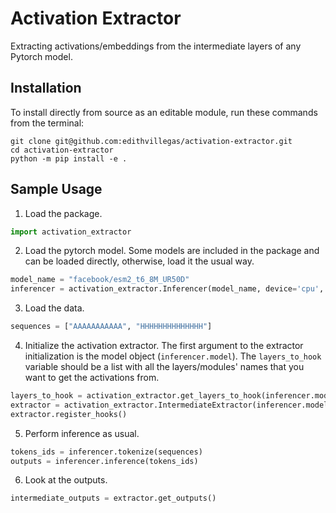 # Activation Extractor
Extracting activations/embeddings from the intermediate layers of any Pytorch model.

## Installation
To install directly from source as an editable module, run these commands from the terminal:

```
git clone git@github.com:edithvillegas/activation-extractor.git
cd activation-extractor
python -m pip install -e .
```

## Sample Usage 

1. Load the package.

```python
import activation_extractor
```

2. Load the pytorch model. Some models are included in the package and can be loaded directly, otherwise, load it the usual way.
```python
model_name = "facebook/esm2_t6_8M_UR50D" 
inferencer = activation_extractor.Inferencer(model_name, device='cpu', half=False)
```

3. Load the data.
```python
sequences = ["AAAAAAAAAAA", "HHHHHHHHHHHHHH"]
```

4. Initialize the activation extractor.
The first argument to the extractor initialization is the model object (```inferencer.model```).
The ```layers_to_hook``` variable should be a list with all the layers/modules' names that you want to get the activations from.

```python
layers_to_hook = activation_extractor.get_layers_to_hook(inferencer.model,inferencer.model_type)
extractor = activation_extractor.IntermediateExtractor(inferencer.model, layers_to_hook)
extractor.register_hooks()
```

5. Perform inference as usual.
```python
tokens_ids = inferencer.tokenize(sequences)
outputs = inferencer.inference(tokens_ids)
```

6. Look at the outputs.
```python
intermediate_outputs = extractor.get_outputs()
```
